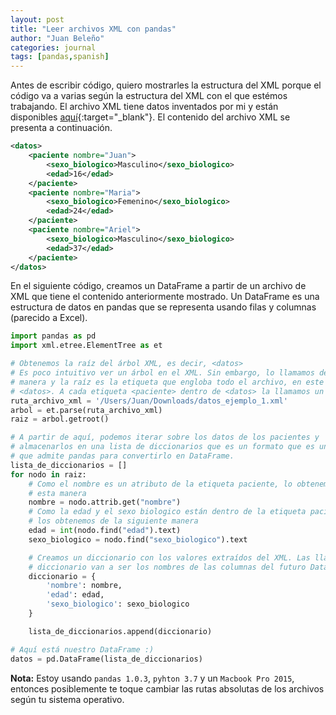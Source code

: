 ```yaml
---
layout: post
title: "Leer archivos XML con pandas"
author: "Juan Beleño"
categories: journal
tags: [pandas,spanish]
---
```


Antes de escribir código, quiero mostrarles la estructura del XML porque el código va a varias según la estructura del XML con el que estémos trabajando. El archivo XML tiene datos inventados por mi y están disponibles [aquí](../assets/others/leer-un-archivo-xml-en-pandas/datos_ejemplo_1.xml){:target="_blank"}. El contenido del archivo XML se presenta a continuación.

```xml
<datos>
    <paciente nombre="Juan">
        <sexo_biologico>Masculino</sexo_biologico>
        <edad>16</edad>
    </paciente>
    <paciente nombre="Maria">
        <sexo_biologico>Femenino</sexo_biologico>
        <edad>24</edad>
    </paciente>
    <paciente nombre="Ariel">
        <sexo_biologico>Masculino</sexo_biologico>
        <edad>37</edad>
    </paciente>
</datos>
```

En el siguiente código, creamos un DataFrame a partir de un archivo de XML que tiene el contenido anteriormente mostrado. Un DataFrame es una estructura de datos en pandas que se representa usando filas y columnas (parecido a Excel).

```python
import pandas as pd
import xml.etree.ElementTree as et

# Obtenemos la raíz del árbol XML, es decir, <datos>
# Es poco intuitivo ver un árbol en el XML. Sin embargo, lo llamamos de esa
# manera y la raíz es la etiqueta que engloba todo el archivo, en este caso,
# <datos>. A cada etiqueta <paciente> dentro de <datos> la llamamos un nodo.
ruta_archivo_xml = '/Users/Juan/Downloads/datos_ejemplo_1.xml'
arbol = et.parse(ruta_archivo_xml)
raiz = arbol.getroot()

# A partir de aquí, podemos iterar sobre los datos de los pacientes y
# almacenarlos en una lista de diccionarios que es un formato que es un formato
# que admite pandas para convertirlo en DataFrame.
lista_de_diccionarios = []
for nodo in raiz:
    # Como el nombre es un atributo de la etiqueta paciente, lo obtenemos de
    # esta manera
    nombre = nodo.attrib.get("nombre")
    # Como la edad y el sexo biologico están dentro de la etiqueta paciente,
    # los obtenemos de la siguiente manera
    edad = int(nodo.find("edad").text)
    sexo_biologico = nodo.find("sexo_biologico").text

    # Creamos un diccionario con los valores extraídos del XML. Las llaves del
    # diccionario van a ser los nombres de las columnas del futuro DataFrame
    diccionario = {
        'nombre': nombre,
        'edad': edad,
        'sexo_biologico': sexo_biologico
    }

    lista_de_diccionarios.append(diccionario)

# Aquí está nuestro DataFrame :)
datos = pd.DataFrame(lista_de_diccionarios)
```

**Nota:** Estoy usando `pandas 1.0.3`, `pyhton 3.7` y un `Macbook Pro 2015`, entonces posiblemente te toque cambiar las rutas absolutas de los archivos según tu sistema operativo.
